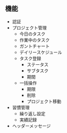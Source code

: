 ## 機能

* 認証
* プロジェクト管理
  * 今日のタスク
  * 作業中のタスク
  * ガントチャート
  * デイリースケジュール
  * タスク登録
    * ステータス
    * サブタスク
    * 期間
  * 一括操作
    * 期限
    * 削除
    * プロジェクト移動
* 習慣管理
  * 繰り返し設定
  * 実績記録
* ヘッダーメッセージ